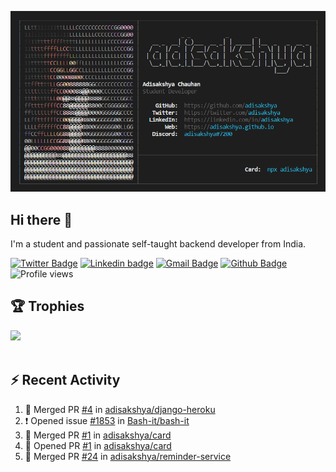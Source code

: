 ![npx-card](https://raw.githubusercontent.com/adisakshya/card/master/screenshots/adisakshya.png)

## Hi there 👋
I'm a student and passionate self-taught backend developer from India.

[![Twitter Badge](https://img.shields.io/badge/-adisakshya-00acee?style=flat&logo=twitter&logoColor=white&link=https://twitter.com/adisakshya)](https://www.twitter.com/adisakshya)
[![Linkedin badge](https://img.shields.io/badge/-adisakshya-blue?style=flat&logo=linkedin&logoColor=white)](https://www.linkedin.com/in/adisakshya-chauhan-a62920151)
[![Gmail Badge](https://img.shields.io/badge/-adisakshya98@gmail.com-c14438?style=flat&logo=Gmail&logoColor=white&link=mailto:adisakshya98@gmail.com)](mailto:adisakshya98@gmail.com)
[![Github Badge](https://img.shields.io/badge/-adisakshya-grey?style=flat&logo=github&logoColor=white&link=https://github.com/adisakshya)](https://www.github.com/adisakshya) 
![Profile views](https://gpvc.arturio.dev/adisakshya)

## 🏆 Trophies
<div>
  <img src="https://github-profile-trophy.vercel.app/?username=adisakshya&title=MultiLanguage,Commit,Followers,Repositories,PullRequest,Issues&column=7&margin-w=15&margin-h=15"/>
</div>

<br/>

## ⚡ Recent Activity
<!--START_SECTION:activity-->
1. 🎉 Merged PR [#4](https://github.com/adisakshya/django-heroku/pull/4) in [adisakshya/django-heroku](https://github.com/adisakshya/django-heroku)
2. ❗️ Opened issue [#1853](https://github.com/Bash-it/bash-it/issues/1853) in [Bash-it/bash-it](https://github.com/Bash-it/bash-it)
3. 🎉 Merged PR [#1](https://github.com/adisakshya/card/pull/1) in [adisakshya/card](https://github.com/adisakshya/card)
4. 💪 Opened PR [#1](https://github.com/adisakshya/card/pull/1) in [adisakshya/card](https://github.com/adisakshya/card)
5. 🎉 Merged PR [#24](https://github.com/adisakshya/reminder-service/pull/24) in [adisakshya/reminder-service](https://github.com/adisakshya/reminder-service)
<!--END_SECTION:activity-->
